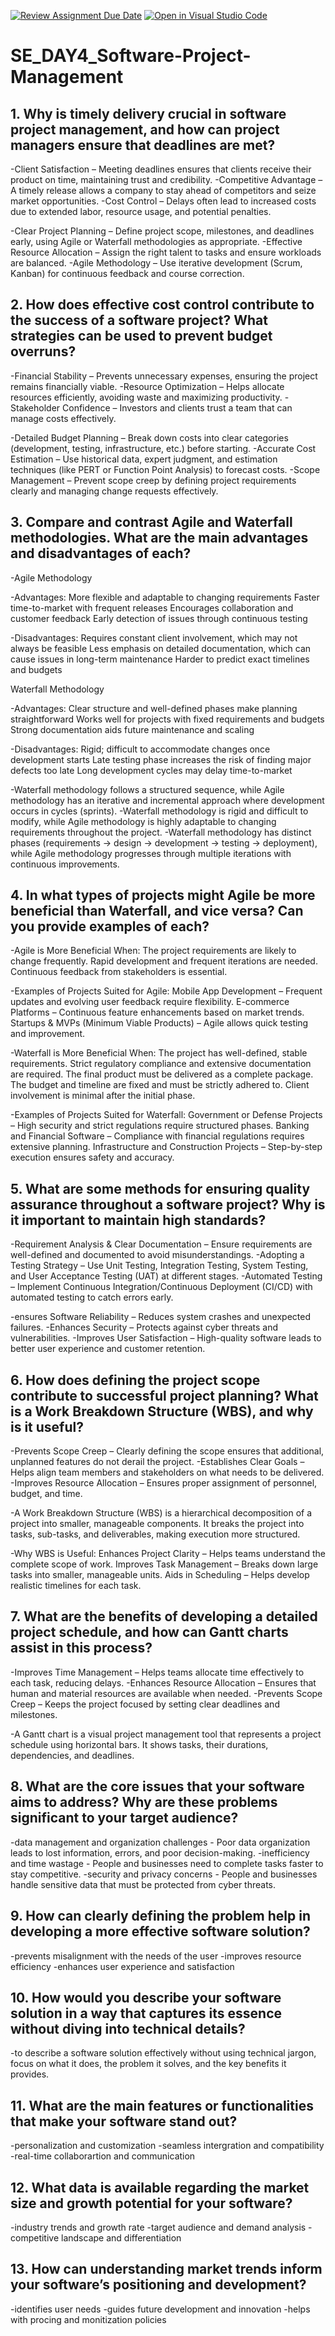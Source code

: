 [![Review Assignment Due Date](https://classroom.github.com/assets/deadline-readme-button-22041afd0340ce965d47ae6ef1cefeee28c7c493a6346c4f15d667ab976d596c.svg)](https://classroom.github.com/a/9pw6JKcu)
[![Open in Visual Studio Code](https://classroom.github.com/assets/open-in-vscode-2e0aaae1b6195c2367325f4f02e2d04e9abb55f0b24a779b69b11b9e10269abc.svg)](https://classroom.github.com/online_ide?assignment_repo_id=18608846&assignment_repo_type=AssignmentRepo)
# SE_DAY4_Software-Project-Management
## 1. Why is timely delivery crucial in software project management, and how can project managers ensure that deadlines are met?
  -Client Satisfaction – Meeting deadlines ensures that clients receive their product on time, maintaining trust and credibility.
  -Competitive Advantage – A timely release allows a company to stay ahead of competitors and seize market opportunities.
  -Cost Control – Delays often lead to increased costs due to extended labor, resource usage, and potential penalties.

  -Clear Project Planning – Define project scope, milestones, and deadlines early, using Agile or Waterfall methodologies as appropriate.
  -Effective Resource Allocation – Assign the right talent to tasks and ensure workloads are balanced.
  -Agile Methodology – Use iterative development (Scrum, Kanban) for continuous feedback and course correction.
  
## 2. How does effective cost control contribute to the success of a software project? What strategies can be used to prevent budget overruns?
  -Financial Stability – Prevents unnecessary expenses, ensuring the project remains financially viable.
  -Resource Optimization – Helps allocate resources efficiently, avoiding waste and maximizing productivity.
  -Stakeholder Confidence – Investors and clients trust a team that can manage costs effectively.

  -Detailed Budget Planning – Break down costs into clear categories (development, testing, infrastructure, etc.) before starting.
  -Accurate Cost Estimation – Use historical data, expert judgment, and estimation techniques (like PERT or Function Point Analysis) to forecast costs.
  -Scope Management – Prevent scope creep by defining project requirements clearly and managing change requests effectively.

## 3. Compare and contrast Agile and Waterfall methodologies. What are the main advantages and disadvantages of each?
  -Agile Methodology
  
-Advantages:
More flexible and adaptable to changing requirements
Faster time-to-market with frequent releases
Encourages collaboration and customer feedback
Early detection of issues through continuous testing

-Disadvantages:
Requires constant client involvement, which may not always be feasible
Less emphasis on detailed documentation, which can cause issues in long-term maintenance
Harder to predict exact timelines and budgets

Waterfall Methodology

-Advantages:
Clear structure and well-defined phases make planning straightforward
Works well for projects with fixed requirements and budgets
Strong documentation aids future maintenance and scaling

 -Disadvantages:
Rigid; difficult to accommodate changes once development starts
Late testing phase increases the risk of finding major defects too late
Long development cycles may delay time-to-market

-Waterfall methodology follows a structured sequence, while Agile methodology has an iterative and incremental approach where development occurs in cycles (sprints).
-Waterfall methodology is rigid and difficult to modify, while Agile methodology is highly adaptable to changing requirements throughout the project.
-Waterfall methodology has distinct phases (requirements → design → development → testing → deployment), while Agile methodology progresses through multiple iterations with continuous improvements.

## 4. In what types of projects might Agile be more beneficial than Waterfall, and vice versa? Can you provide examples of each?
  -Agile is More Beneficial When:
The project requirements are likely to change frequently.
Rapid development and frequent iterations are needed.
Continuous feedback from stakeholders is essential.

  -Examples of Projects Suited for Agile:
Mobile App Development – Frequent updates and evolving user feedback require flexibility.
E-commerce Platforms – Continuous feature enhancements based on market trends.
Startups & MVPs (Minimum Viable Products) – Agile allows quick testing and improvement.

  -Waterfall is More Beneficial When:
The project has well-defined, stable requirements.
Strict regulatory compliance and extensive documentation are required.
The final product must be delivered as a complete package.
The budget and timeline are fixed and must be strictly adhered to.
Client involvement is minimal after the initial phase.

  -Examples of Projects Suited for Waterfall:
Government or Defense Projects – High security and strict regulations require structured phases.
Banking and Financial Software – Compliance with financial regulations requires extensive planning.
Infrastructure and Construction Projects – Step-by-step execution ensures safety and accuracy.


## 5. What are some methods for ensuring quality assurance throughout a software project? Why is it important to maintain high standards?
  -Requirement Analysis & Clear Documentation – Ensure requirements are well-defined and documented to avoid misunderstandings.
  -Adopting a Testing Strategy – Use Unit Testing, Integration Testing, System Testing, and User Acceptance Testing (UAT) at different stages.
  -Automated Testing – Implement Continuous Integration/Continuous Deployment (CI/CD) with automated testing to catch errors early.

  -ensures Software Reliability – Reduces system crashes and unexpected failures.
  -Enhances Security – Protects against cyber threats and vulnerabilities.
  -Improves User Satisfaction – High-quality software leads to better user experience and customer retention.
## 6. How does defining the project scope contribute to successful project planning? What is a Work Breakdown Structure (WBS), and why is it useful?
  -Prevents Scope Creep – Clearly defining the scope ensures that additional, unplanned features do not derail the project.
  -Establishes Clear Goals – Helps align team members and stakeholders on what needs to be delivered.
  -Improves Resource Allocation – Ensures proper assignment of personnel, budget, and time.

  -A Work Breakdown Structure (WBS) is a hierarchical decomposition of a project into smaller, manageable components. It breaks the project into tasks, sub-tasks, and deliverables, making execution more structured.

  -Why WBS is Useful:
Enhances Project Clarity – Helps teams understand the complete scope of work.
Improves Task Management – Breaks down large tasks into smaller, manageable units.
Aids in Scheduling – Helps develop realistic timelines for each task.
## 7. What are the benefits of developing a detailed project schedule, and how can Gantt charts assist in this process?
  -Improves Time Management – Helps teams allocate time effectively to each task, reducing delays.
  -Enhances Resource Allocation – Ensures that human and material resources are available when needed.
  -Prevents Scope Creep – Keeps the project focused by setting clear deadlines and milestones.

  -A Gantt chart is a visual project management tool that represents a project schedule using horizontal bars. It shows tasks, their durations, dependencies, and deadlines.
## 8. What are the core issues that your software aims to address? Why are these problems significant to your target audience?
  -data management and organization challenges - Poor data organization leads to lost information, errors, and poor decision-making.
  -inefficiency and time wastage - People and businesses need to complete tasks faster to stay competitive.
  -security and privacy concerns - People and businesses handle sensitive data that must be protected from cyber threats.
## 9. How can clearly defining the problem help in developing a more effective software solution?
  -prevents misalignment with the needs of the user
  -improves resource efficiency
  -enhances user experience and satisfaction
## 10. How would you describe your software solution in a way that captures its essence without diving into technical details?
  -to describe a software solution effectively without using technical jargon, focus on what it does, the problem it solves, and the key benefits it provides.
## 11. What are the main features or functionalities that make your software stand out?
  -personalization and customization
  -seamless intergration and compatibility
  -real-time collaborartion and communication
## 12. What data is available regarding the market size and growth potential for your software?
  -industry trends and growth rate
  -target audience and demand analysis
  -competitive landscape and differentiation
  
## 13. How can understanding market trends inform your software’s positioning and development?
  -identifies  user needs
  -guides future development and innovation
  -helps with procing and monitization policies
